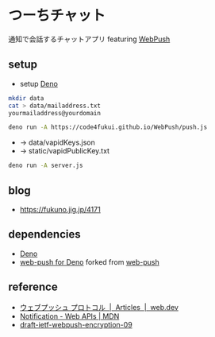 # つーちチャット

通知で会話するチャットアプリ featuring [WebPush](https://github.com/code4fukui/WebPush)

## setup

- setup [Deno](https://deno.land/)

```sh
mkdir data
cat > data/mailaddress.txt
yourmailaddress@yourdomain
```

```sh
deno run -A https://code4fukui.github.io/WebPush/push.js
```
- → data/vapidKeys.json
- → static/vapidPublicKey.txt

```sh
deno run -A server.js 
```

## blog

- https://fukuno.jig.jp/4171

## dependencies

- [Deno](https://deno.land)
- [web-push for Deno](https://github.com/code4fukui/web-push/) forked from [web-push](https://www.npmjs.com/package/web-push)

## reference

- [ウェブプッシュ プロトコル  |  Articles  |  web.dev](https://web.dev/articles/push-notifications-web-push-protocol?hl=ja)
- [Notification - Web APIs | MDN](https://developer.mozilla.org/en-US/docs/Web/API/notification)
- [draft-ietf-webpush-encryption-09](https://datatracker.ietf.org/doc/html/draft-ietf-webpush-encryption)
